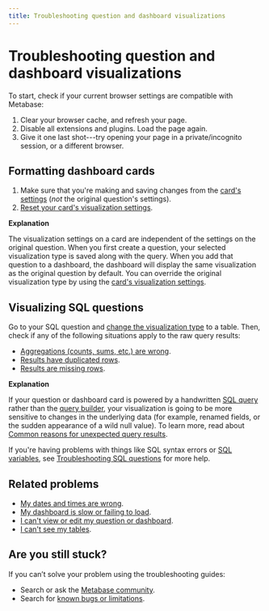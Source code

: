 ```yaml
---
title: Troubleshooting question and dashboard visualizations
---
```


# Troubleshooting question and dashboard visualizations

To start, check if your current browser settings are compatible with Metabase:

1. Clear your browser cache, and refresh your page.
2. Disable all extensions and plugins. Load the page again.
3. Give it one last shot---try opening your page in a private/incognito session, or a different browser.

## Formatting dashboard cards

1. Make sure that you're making and saving changes from the [card's settings](../dashboards/introduction.md#changing-a-cards-visualization-settings) (_not_ the original question's settings).
2. [Reset your card's visualization settings](../dashboards/introduction.md#resetting-a-cards-visualization-settings).

**Explanation**

The visualization settings on a card are independent of the settings on the original question. When you first create a question, your selected visualization type is saved along with the query. When you add that question to a dashboard, the dashboard will display the same visualization as the original question by default. You can override the original visualization type by using the [card's visualization settings](../dashboards/introduction.md#changing-a-cards-visualization-settings).

## Visualizing SQL questions

Go to your SQL question and [change the visualization type](../questions/sharing/visualizing-results.md) to a table. Then, check if any of the following situations apply to the raw query results:

- [Aggregations (counts, sums, etc.) are wrong](https://www.metabase.com/learn/grow-your-data-skills/learn-sql/debugging-sql/sql-logic#aggregated-results-counts-sums-etc-are-wrong).
- [Results have duplicated rows](https://www.metabase.com/learn/grow-your-data-skills/learn-sql/debugging-sql/sql-logic-duplicated-data).
- [Results are missing rows](https://www.metabase.com/learn/grow-your-data-skills/learn-sql/debugging-sql/sql-logic-missing-data).

**Explanation**

If your question or dashboard card is powered by a handwritten [SQL query](../questions/native-editor/writing-sql.md) rather than the [query builder](../questions/query-builder/introduction.md), your visualization is going to be more sensitive to changes in the underlying data (for example, renamed fields, or the sudden appearance of a wild null value). To learn more, read about [Common reasons for unexpected query results](https://www.metabase.com/learn/grow-your-data-skills/learn-sql/debugging-sql/sql-logic#common-reasons-for-unexpected-query-results).

If you're having problems with things like SQL syntax errors or [SQL variables](https://www.metabase.com/glossary/variable#example-variable-in-metabase), see [Troubleshooting SQL questions](./sql.md) for more help.

## Related problems

- [My dates and times are wrong](./timezones.md).
- [My dashboard is slow or failing to load](./my-dashboard-is-slow.md).
- [I can't view or edit my question or dashboard](./cant-view-or-edit.md).
- [I can't see my tables](./cant-see-tables.md).

## Are you still stuck?

If you can’t solve your problem using the troubleshooting guides:

- Search or ask the [Metabase community](https://discourse.metabase.com/).
- Search for [known bugs or limitations](./known-issues.md).
